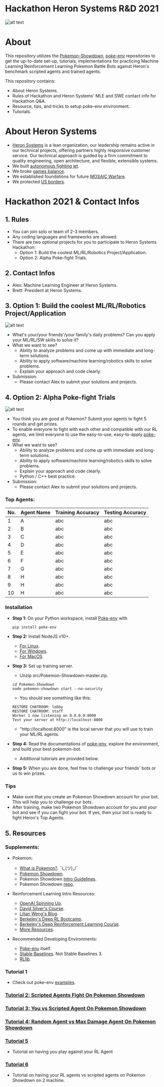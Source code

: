 # Hackathon Heron Systems R&D 2021

![alt text](docs/imgs/acewall_hackathon.jpg)

# About
This repository utilizes the [Pokemon-Showdown](https://github.com/smogon/pokemon-showdown), [poke-env](https://poke-env.readthedocs.io/en/latest/getting_started.html) repositories to get the up-to-date set-up, tutorials, implementations for practicing Machine Learning Reinforcement Learning Pokemon Battle Bots against Heron's benchmark scripted agents and trained agents.

This repository contains:
- About Heron Systems.
- Rules of Hackathon and Heron Systems' MLE and SWE contact info for Hackathon Q&A.
- Resource, tips, and tricks to setup poke-env environment.
- Tutorials.

# About Heron Systems
- [Heron Systems](https://heronsystems.com/about/) is a lean organization, our leadership remains active in our technical projects, offering partners highly responsive customer service.  Our technical approach is guided by a firm commitment to quality engineering, open architecture, and flexible, extensible systems.
- We built [autonomous fighting jet](https://www.janes.com/defence-news/news-detail/heron-systems-ai-defeats-human-pilot-in-us-darpa-alphadogfight-trials).
- We broke [games balance](https://heronsystems.com/work/gamebreaker/).
- We established foundations for future [MOSAIC Warfare](https://heronsystems.com/work/gamebreaker/).
- We protected [US borders](https://heronsystems.com/work/).

# Hackathon 2021 & Contact Infos

## 1. Rules
- You can join solo or team of 2-3 members.
- Any coding languages and frameworks are allowed.
- There are two optional projects for you to participate to Heron Systems Hackathon:
    - Option 1: Build the coolest ML/RL/Robotics Project/Application.
    - Option 2: Alpha Poke-fight Trials.

## 2. Contact Infos
- Alex: Machine Learning Engineer at Heron Systems.
- Brett: President at Heron Systems.

## 3. Option 1: Build the coolest ML/RL/Robotics Project/Application
![alt text](docs/imgs/ai.jpg)

- What's your/your friends'/your family's daily problems? Can you apply your ML/RL/SW skills to solve it?
- What we want to see?
    - Ability to analyze problems and come up with immediate and long-term solutions.
    - Ability to apply software/machine learning/robotics skills to solve problems.
    - Explain your approach and code clearly.
- Submission:
    - Please contact Alex to submit your solutions and projects.

## 4. Option 2: Alpha Poke-fight Trials
![alt text](docs/imgs/APT.jpg)

- You think you are good at Pokemon? Submit your agents to fight 5 rounds and get prizes.
- To enable everyone to fight with each other and compatible with our RL agents, we limit everyone to use the easy-to-use, easy-to-apply [poke-env](https://poke-env.readthedocs.io/en/latest/).
- What we want to see?
    - Ability to analyze problems and come up with immediate and long-term solutions.
    - Ability to apply software/machine learning/robotics skills to solve problems.
    - Explain your approach and code clearly.
    - Python / C++ best practice.
- Submission:
    - Please contact Alex to submit your solutions and projects.

### Top Agents:
| No.         | Agent Name  |  Training Accuracy | Testing Accuracy |
| ----------- | ----------- | ------------------ | ---------------- |
| 1           | A           | abc                | abc              |
| 2           | B           | abc                | abc              |
| 3           | C           | abc                | abc              |
| 4           | D           | abc                | abc              |
| 5           | E           | abc                | abc              |
| 6           | F           | abc                | abc              |
| 7           | G           | abc                | abc              |
| 8           | H           | abc                | abc              |
| 9           | H           | abc                | abc              |
| 10          | H           | abc                | abc              |

### Installation
- **Step 1:** On your Python workspace, install [Poke-env](https://poke-env.readthedocs.io/en/latest/) with 
    ```
    pip install poke-env
    ```
- **Step 2:** Install NodeJS v10+. 
    - [For Linux](https://github.com/nodesource/distributions/blob/master/README.md#debinstall).
    - [For Windows](https://nodejs.org/en/download/).
    - [For MacOS](https://nodejs.org/en/download/).
- **Step 3:** Set up training server.
    - Unzip src/Pokemon-Showdown-master.zip.
    ```
    cd Pokemon-Showdown
    node pokemon-showdown start --no-security
    ```
    - You should see something like this:

    ```
    RESTORE CHATROOM: lobby
    RESTORE CHATROOM: staff
    Worker 1 now listening on 0.0.0.0:8000
    Test your server at http://localhost:8000
    ```

    - "http://localhost:8000" is the local server that you will use to train your ML/RL agents.
- **Step 4:** Read the documentations of [poke-env](https://poke-env.readthedocs.io/en/latest/index.html), explore the environment, and build your best pokemon-bot.
    - Additional tutorials are provided below.
- **Step 5:** When you are done, feel free to challenge your friends' bots or us to win prizes.

### Tips
- Make sure that you create an Pokemon Showdown account for your bot. This will help you to challenge our bots.
- After training, make two Pokemon Showdown account for you and your bot and see if you can fight your bot. If yes, then your bot is ready to fight Heron's Top Agents.

## 5. Resources
### Supplements:
- Pokemon:
    - [What is Pokemon?](https://en.wikipedia.org/wiki/Pok%C3%A9mon). ¯\\\_(ツ)_/¯
    - [Pokemon Showdown](https://pokemonshowdown.com/).
    - Pokemon Showdown [Intro Guidelines](https://www.smogon.com/forums/threads/the-beginners-guide-to-pokemon-showdown.3676132/).
    - Pokemon Showdown [repo](https://github.com/hsahovic/Pokemon-Showdown).
- Reinforcement Learning Intro Resources:
    - [OpenAI Spinning Up](https://spinningup.openai.com/en/latest/).
    - [David Silver's Course](https://www.davidsilver.uk/teaching/).
    - [Lilian Weng's Blog](https://lilianweng.github.io/lil-log/2018/04/08/policy-gradient-algorithms.html).
    - [Berkeley's Deep RL Bootcamp](https://sites.google.com/view/deep-rl-bootcamp/lectures).
    - [Berkeley's Deep Reinforcement Learning Course](http://rail.eecs.berkeley.edu/deeprlcourse/).
    - [More Resources](https://github.com/dennybritz/reinforcement-learning).

- Recommended Developing Environments:
    - [Poke-env]() itself.
    - [Stable Baselines](https://stable-baselines.readthedocs.io/en/master/index.html). Not Stable Baselines 3.
    - [RLlib](https://docs.ray.io/en/master/rllib.html).

### Tutorial 1
- Check out poke-env [examples](https://poke-env.readthedocs.io/en/latest/examples.html).

### [Tutorial 2: Scripted Agents Fight On Pokemon Showdown](https://github.com/mnguyen0226/hackathon_hs/tree/main/src/tutorials/tutorials_two/t2.md)

### [Tutorial 3: You vs Scripted Agent On Pokemon Showdown](https://github.com/mnguyen0226/hackathon_hs/blob/main/src/tutorials/tutorials_three/t3.md)

### [Tutorial 4: Random Agent vs Max Damage Agent On Pokemon Showdown](https://github.com/mnguyen0226/hackathon_hs/blob/main/src/tutorials/tutorials_four/t4.md)

### [Tutorial 5](https://github.com/mnguyen0226/hackathon_hs/blob/main/src/tutorials/tutorial_five/t5.md)
- Tutorial on having you play against your RL Agent

### [Tutorial 6](https://github.com/mnguyen0226/hackathon_hs/blob/main/src/tutorials/tutorial_six/t6.md)
- Tutorial on having your RL agents vs scripted agents on Pokemon Showdown on 2 machine.